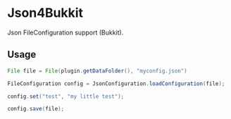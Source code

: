 # Json4Bukkit
Json FileConfiguration support (Bukkit).

## Usage
```java
File file = File(plugin.getDataFolder(), "myconfig.json")

FileConfiguration config = JsonConfiguration.loadConfiguration(file);

config.set("test", "my little test");

config.save(file);
```
